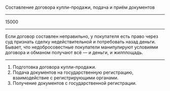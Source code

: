 Составление договора купли-продажи, подача и приём документов

----

15000

----

Если договор составлен неправильно, у покупателя есть право через суд признать сделку недействительной и потребовать назад деньги. Бывает, что недобросовестные покупатели манипулируют условиями договора и обманом получают всё — и деньги, и жилплощадь.

----

1. Подготовка договора купли-продажи.
2. Подача документов на государственную регистрацию, взаимодействие с регистрирующими органами.
3. Получение документов с государственной регистрации.
